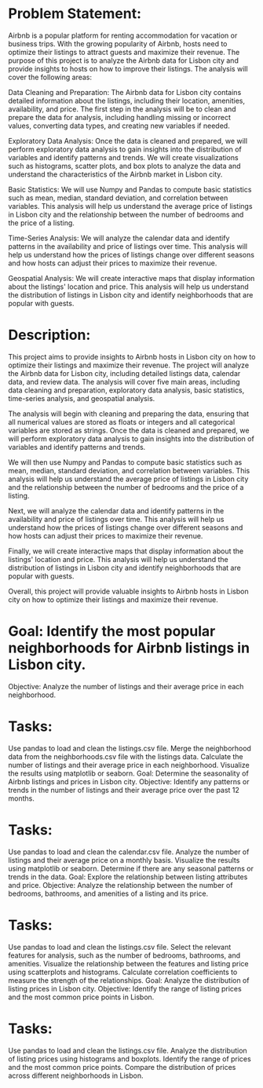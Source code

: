 # Problem Statement:

Airbnb is a popular platform for renting accommodation for vacation or business trips. With the growing popularity of Airbnb, hosts need to optimize their listings to attract guests and maximize their revenue. The purpose of this project is to analyze the Airbnb data for Lisbon city and provide insights to hosts on how to improve their listings. The analysis will cover the following areas:

Data Cleaning and Preparation: The Airbnb data for Lisbon city contains detailed information about the listings, including their location, amenities, availability, and price. The first step in the analysis will be to clean and prepare the data for analysis, including handling missing or incorrect values, converting data types, and creating new variables if needed.

Exploratory Data Analysis: Once the data is cleaned and prepared, we will perform exploratory data analysis to gain insights into the distribution of variables and identify patterns and trends. We will create visualizations such as histograms, scatter plots, and box plots to analyze the data and understand the characteristics of the Airbnb market in Lisbon city.

Basic Statistics: We will use Numpy and Pandas to compute basic statistics such as mean, median, standard deviation, and correlation between variables. This analysis will help us understand the average price of listings in Lisbon city and the relationship between the number of bedrooms and the price of a listing.

Time-Series Analysis: We will analyze the calendar data and identify patterns in the availability and price of listings over time. This analysis will help us understand how the prices of listings change over different seasons and how hosts can adjust their prices to maximize their revenue.

Geospatial Analysis: We will create interactive maps that display information about the listings' location and price. This analysis will help us understand the distribution of listings in Lisbon city and identify neighborhoods that are popular with guests.

# Description:
This project aims to provide insights to Airbnb hosts in Lisbon city on how to optimize their listings and maximize their revenue. The project will analyze the Airbnb data for Lisbon city, including detailed listings data, calendar data, and review data. The analysis will cover five main areas, including data cleaning and preparation, exploratory data analysis, basic statistics, time-series analysis, and geospatial analysis.

The analysis will begin with cleaning and preparing the data, ensuring that all numerical values are stored as floats or integers and all categorical variables are stored as strings. Once the data is cleaned and prepared, we will perform exploratory data analysis to gain insights into the distribution of variables and identify patterns and trends.

We will then use Numpy and Pandas to compute basic statistics such as mean, median, standard deviation, and correlation between variables. This analysis will help us understand the average price of listings in Lisbon city and the relationship between the number of bedrooms and the price of a listing.

Next, we will analyze the calendar data and identify patterns in the availability and price of listings over time. This analysis will help us understand how the prices of listings change over different seasons and how hosts can adjust their prices to maximize their revenue.

Finally, we will create interactive maps that display information about the listings' location and price. This analysis will help us understand the distribution of listings in Lisbon city and identify neighborhoods that are popular with guests.

Overall, this project will provide valuable insights to Airbnb hosts in Lisbon city on how to optimize their listings and maximize their revenue.


# Goal: Identify the most popular neighborhoods for Airbnb listings in Lisbon city.
Objective: Analyze the number of listings and their average price in each neighborhood.

# Tasks:

Use pandas to load and clean the listings.csv file.
Merge the neighborhood data from the neighborhoods.csv file with the listings data.
Calculate the number of listings and their average price in each neighborhood.
Visualize the results using matplotlib or seaborn.
Goal: Determine the seasonality of Airbnb listings and prices in Lisbon city.
Objective: Identify any patterns or trends in the number of listings and their average price over the past 12 months.

# Tasks:

Use pandas to load and clean the calendar.csv file.
Analyze the number of listings and their average price on a monthly basis.
Visualize the results using matplotlib or seaborn.
Determine if there are any seasonal patterns or trends in the data.
Goal: Explore the relationship between listing attributes and price.
Objective: Analyze the relationship between the number of bedrooms, bathrooms, and amenities of a listing and its price.

# Tasks:

Use pandas to load and clean the listings.csv file.
Select the relevant features for analysis, such as the number of bedrooms, bathrooms, and amenities.
Visualize the relationship between the features and listing price using scatterplots and histograms.
Calculate correlation coefficients to measure the strength of the relationships.
Goal: Analyze the distribution of listing prices in Lisbon city.
Objective: Identify the range of listing prices and the most common price points in Lisbon.

# Tasks:

Use pandas to load and clean the listings.csv file.
Analyze the distribution of listing prices using histograms and boxplots.
Identify the range of prices and the most common price points.
Compare the distribution of prices across different neighborhoods in Lisbon.
